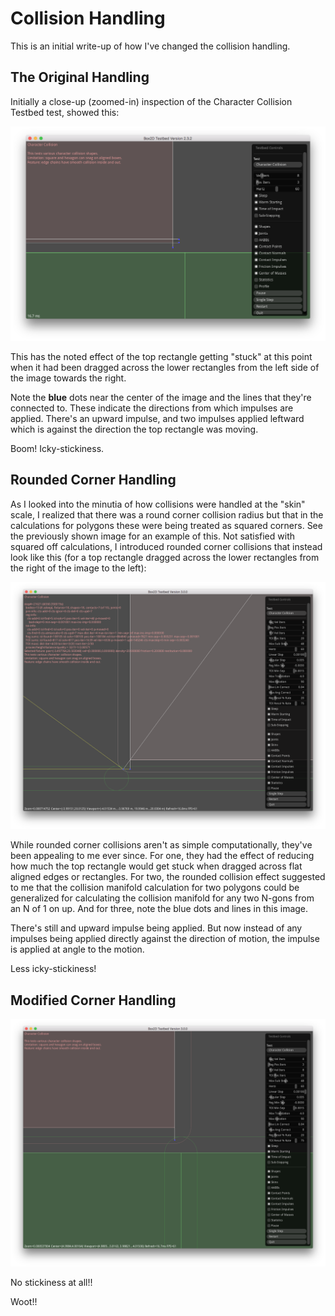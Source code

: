 # Collision Handling

This is an initial write-up of how I've changed the collision handling.

## The Original Handling

Initially a close-up (zoomed-in) inspection of the Character Collision
Testbed test, showed this:

![Image of Original Character Collision](images/OriginalRectRectCollision.png)

This has the noted effect of the top rectangle getting "stuck" at this point
when it had been dragged across the lower rectangles from the left side of the
image towards the right.

Note the **blue** dots near the center of the image
and the lines that they're connected to. These indicate the directions from
which impulses are applied. There's an upward impulse, and two impulses
applied leftward which is against the direction the top rectangle was moving.

Boom! Icky-stickiness.

## Rounded Corner Handling

As I looked into the minutia of how collisions were handled at the "skin"
scale, I realized that there was a round corner collision radius but that in
the calculations for polygons these were being treated as squared corners. See
the previously shown image for an example of this. Not satisfied with squared
off calculations, I introduced rounded corner collisions that instead look like
this (for a top rectangle dragged across the lower rectangles from the right
of the image to the left):

![Image of Round Corner Character Collision](images/RoundCornerRectRectCollision.png)

While rounded corner collisions aren't as simple computationally, they've been
appealing to me ever since. For one, they had the effect of reducing how much
the top rectangle would get stuck when dragged across flat aligned edges or
rectangles. For two, the rounded collision effect suggested to me that the
collision manifold calculation for two polygons could be generalized for
calculating the collision manifold for any two N-gons from an N of 1 on up.
And for three, note the blue dots and lines in this image.

There's still and upward impulse being applied. But now instead of any impulses
being applied directly against the direction of motion, the impulse is applied
at angle to the motion.

Less icky-stickiness!

## Modified Corner Handling

![Image of Modified Corner Handling](images/ThresholdRectRectCollision.png)

No stickiness at all!!

Woot!!
